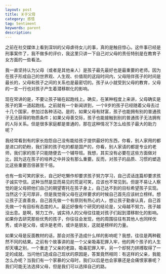 ```yaml
---
layout: post
title: 关于父母
category: 感悟
tag: Sentiment
keywords: parent 
description: 
---
```

之前在社交媒体上看到深圳的父母虐待女儿的事，真的是触目惊心。这件事已经是刑事案件了，我不做多的评价，我这里只讲一下自己对父母的责任特别是在教育子女方面的一些看法。

我一直坚持认为父母（或者是其他亲人）是孩子最先最好也是最重要的老师。因为在孩子形成自己的世界观、人生观、价值观的这段时间内，父母陪伴孩子的时间是最长的，父母和孩子之间的关系也是最密切的。孩子从小就受到父母的教育，父母的一言一行也对孩子产生着潜移默化的影响。

现在常讲的是，不要让孩子输在起跑线上。确实，在某种程度上来讲，父母确实是孩子的第一道起跑线。之前就有一个新闻讲到，一个9岁的孩子已经随着父母去过十几个国家，参加过各种活动。是的，如果父母有财富，孩子也能拥有别的普通孩子无法获得的物质条件；如果父母善交际，孩子也能接触到别的普通孩子无法拥有的人际关系。但是很多家庭都是普通的，那在这种情况下怎么给孩子最大的助力呢？

我经常看到有的家长抱怨自己没有能给孩子提供最好的东西，你看，别人家用的都是进口的奶粉，我们家的孩子吃的都是国产的，你看，别人家请的都是专业的老师，我们家的孩子只能随便去一个辅导班。我想，其实没有必要在这些方面做对比，因为这在孩子的培养之中并没有那么重要。反而，对孩子的品质、习惯的塑造比这些重要百倍甚至千倍。

也有一些可笑的家长，自己好吃懒作却要求孩子努力学习，自己谎话连篇却要求孩子诚实守信。这种当然是显而易见的荒诞可笑，应该也不常见到。但是不易让人察觉的是父母把他们自己的期望寄托在孩子身上，自己达不到的目标希望孩子实现。当然这个无可厚非，但是我觉得父母在这样要求的时候自己首先应该树立榜样。想让孩子正直善良，自己首先做一个有原则有热心的人，想让孩子勤奋认真，自己首先做一个有目标有态度的人。最近好像有个研究的结论是，父母越不努力，孩子越没出息。是啊，努力工作，诚实待人的父母往往能对孩子们起到潜移默化的影响。如果你去研究那些优秀的孩子，你往往会发现，他的周围往往有其他人也同样优秀，或许是父母，或许是老师，或许是朋友，这就是榜样的力量。

如果父母是反面教材的话，那会对孩子造成什么样的影响呢？我想，往往是两种截然不同的结果。之前有个故事讲的是一个父亲吸毒犯罪入牢，他的两个孩子的人生却天壤之别，一个重走了父亲的老路，吸毒犯罪入牢，另一个却努力拼搏取得了一定的成就。当问他们造成自己现状的原因是，答案竟然相同：有这样的父亲，我能怎么办呢？当我们有一个家暴的父母时，我们以后是也会家暴还是会痛恨家暴呢？我们可能无法选择父母，但是我们可以选择自己的路。